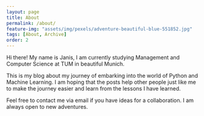 ```yaml
---
layout: page
title: About
permalink: /about/
feature-img: "assets/img/pexels/adventure-beautiful-blue-551852.jpg"
tags: [About, Archive]
order: 2
---
```


Hi there! My name is Janis, I am currently studying Management and Computer Science at TUM in beautiful Munich. 

This is my blog about my journey of embarking into the world of Python and Machine Learning. I am hoping that the posts help other people just like me to make the journey easier and learn from the lessons I have learned. 

Feel free to contact me via email if you have ideas for a collaboration. I am always open to new adventures. 

 <script>
        var bashme = new Bashme.Bashme({
            debugMode: true,
            welcomeMessage: 'Welcome to bashme, the first command line interface about you. Please type `help` to get started'
        });
 </script>